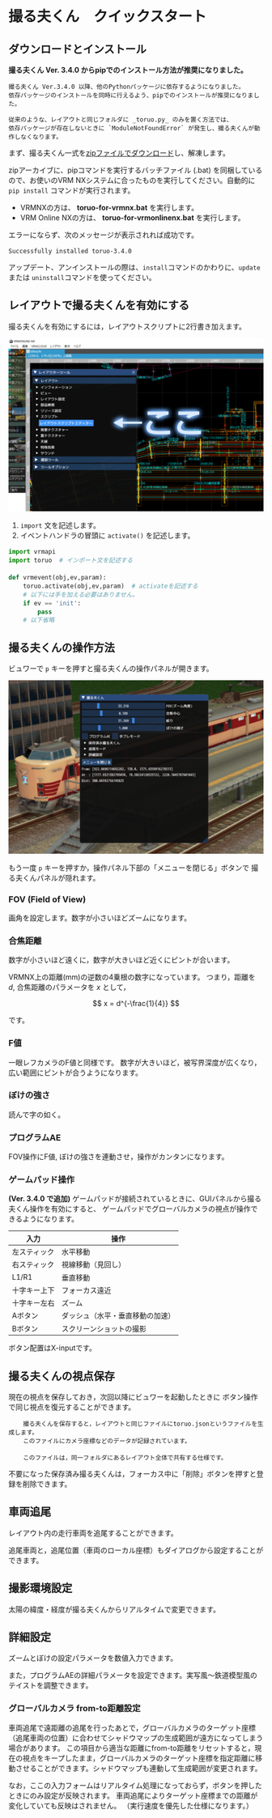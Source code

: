 # 撮る夫くん　クイックスタート

## ダウンロードとインストール

**撮る夫くん Ver. 3.4.0 からpipでのインストール方法が推奨になりました。**

```{tip}
撮る夫くん Ver.3.4.0 以降、他のPythonパッケージに依存するようになりました。
依存パッケージのインストールを同時に行えるよう、pipでのインストールが推奨になりました。
```

```{attention}
従来のような、レイアウトと同じフォルダに _toruo.py_ のみを置く方法では、
依存パッケージが存在しないときに `ModuleNotFoundError` が発生し、撮る夫くんが動作しなくなります。
```

まず、撮る夫くん一式を[zipファイルでダウンロード](https://github.com/AKAGI-Rails/vrmnx-toruo/archive/refs/heads/master.zip)し、解凍します。

zipアーカイブに、pipコマンドを実行するバッチファイル (.bat) を同梱しているので、お使いのVRM NXシステムに合ったものを実行してください。自動的に `pip install` コマンドが実行されます。

* VRMNXの方は、 **toruo-for-vrmnx.bat** を実行します。
* VRM Online NXの方は、 **toruo-for-vrmonlinenx.bat** を実行します。

エラーにならず、次のメッセージが表示されれば成功です。

```pre
Successfully installed toruo-3.4.0
```

アップデート、アンインストールの際は、`install`コマンドのかわりに、`update` または `uninstall`コマンドを使ってください。

## レイアウトで撮る夫くんを有効にする

撮る夫くんを有効にするには，レイアウトスクリプトに2行書き加えます。

![fig1_レイアウトスクリプト](img/fig1_layoutscript.png)

1. ``import`` 文を記述します。
2. イベントハンドラの冒頭に ``activate()`` を記述します。

```python
import vrmapi
import toruo  # インポート文を記述する

def vrmevent(obj,ev,param):
    toruo.activate(obj,ev,param)  # activateを記述する
    # 以下には手を加える必要はありません。
    if ev == 'init':
        pass 
    # 以下省略
```

## 撮る夫くんの操作方法

ビュワーで `p` キーを押すと撮る夫くんの操作パネルが開きます。

![fig2_撮る夫くん操作パネル](img/fig2_toruowin.png)

もう一度 `p` キーを押すか，操作パネル下部の「メニューを閉じる」ボタンで
撮る夫くんパネルが隠れます。

### FOV (Field of View)

画角を設定します。数字が小さいほどズームになります。

### 合焦距離

数字が小さいほど遠くに，数字が大きいほど近くにピントが合います。

VRMNX上の距離(mm)の逆数の4乗根の数字になっています。
つまり，距離を $d$, 合焦距離のパラメータを $x$ として，

$$ x = d^{-\frac{1}{4}} $$

です。

### F値

一眼レフカメラのF値と同様です。
数字が大きいほど，被写界深度が広くなり，広い範囲にピントが合うようになります。

### ぼけの強さ

読んで字の如く。

### プログラムAE

FOV操作にF値, ぼけの強さを連動させ，操作がカンタンになります。

### ゲームパッド操作

__(Ver. 3.4.0 で追加)__
ゲームパッドが接続されているときに、GUIパネルから撮る夫くん操作を有効にすると、
ゲームパッドでグローバルカメラの視点が操作できるようになります。


| 入力 | 操作 |
| ---- | ---- |
| 左スティック | 水平移動 |
| 右スティック | 視線移動（見回し） |
| L1/R1       | 垂直移動 |
| 十字キー上下 | フォーカス遠近 |
| 十字キー左右 | ズーム |
| Aボタン | ダッシュ（水平・垂直移動の加速） |
| Bボタン | スクリーンショットの撮影 |

ボタン配置はX-inputです。

## 撮る夫くんの視点保存

現在の視点を保存しておき，次回以降にビュワーを起動したときに
ボタン操作で同じ視点を復元することができます。

```note::
    撮る夫くんを保存すると，レイアウトと同じファイルにtoruo.jsonというファイルを生成します。
    このファイルにカメラ座標などのデータが記録されています。

    このファイルは，同一フォルダにあるレイアウト全体で共有する仕様です。
```

不要になった保存済み撮る夫くんは，フォーカス中に「削除」ボタンを押すと登録を削除できます。

## 車両追尾

レイアウト内の走行車両を追尾することができます。

追尾車両と，追尾位置（車両のローカル座標）もダイアログから設定することができます。

## 撮影環境設定

太陽の緯度・経度が撮る夫くんからリアルタイムで変更できます。

## 詳細設定

ズームとぼけの設定パラメータを数値入力できます。

また，プログラムAEの詳細パラメータを設定できます。実写風～鉄道模型風のテイストを調整できます。

### グローバルカメラ from-to距離設定

車両追尾で遠距離の追尾を行ったあとで，グローバルカメラのターゲット座標（追尾車両の位置）に合わせてシャドウマップの生成範囲が遠方になってしまう場合があります。
この項目から適当な距離にfrom-to距離をリセットすると，現在の視点をキープしたまま，グローバルカメラのターゲット座標を指定距離に移動させることができます。シャドウマップも連動して生成範囲が変更されます。

なお，ここの入力フォームはリアルタイム処理になっておらず，ボタンを押したときにのみ設定が反映されます。
車両追尾によりターゲット座標までの距離が変化していても反映はされません。
（実行速度を優先した仕様になります。）
